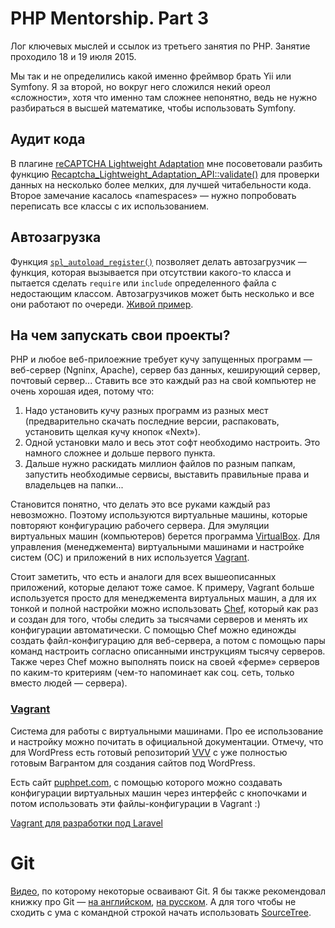 # PHP Mentorship. Part 3
Лог ключевых мыслей и ссылок из третьего занятия по PHP. Занятие проходило 18 и 19 июля 2015.

Мы так и не определились какой именно фреймвор брать Yii или Symfony. Я за второй, но вокруг него сложился некий ореол «сложности», хотя что именно там сложнее непонятно, ведь не нужно разбираться в высшей математике, чтобы использовать Symfony.

## Аудит кода
В плагине [reCAPTCHA Lightweight Adaptation](https://github.com/korobochkin/reCAPTCHA-Lightweight-Adaptation) мне посоветовали разбить функцию [Recaptcha_Lightweight_Adaptation_API::validate()](https://github.com/korobochkin/reCAPTCHA-Lightweight-Adaptation/blob/v1.0.0/plugin/inc/class-api.php#L82) для проверки данных на несколько более мелких, для лучшей читабельности кода. Второе замечание касалось «namespaces» — нужно попробовать переписать все классы с их использованием.

## Автозагрузка
Функция [`spl_autoload_register()`](http://php.net/manual/ru/function.spl-autoload-register.php) позволяет делать автозагрузчик — функция, которая вызывается при отсутствии какого-то класса и пытается сделать `require` или `include` определенного файла с недостающим классом. Автозагрузчиков может быть несколько и все они работают по очереди. [Живой пример](https://github.com/jbrinley/wp-forms/blob/0.4/classes/WP_Form_Plugin.php#L45).

## На чем запускать свои проекты?
PHP и любое веб-прилоежние требует кучу запущенных программ — веб-сервер (Ngninx, Apache), сервер баз данных, кеширующий сервер, почтовый сервер... Ставить все это каждый раз на свой компьютер не очень хорошая идея, потому что:

  1. Надо установить кучу разных программ из разных мест (предварительно скачать последние версии, распаковать, установить щелкая кучу кнопок «Next»).
  2. Одной установки мало и весь этот софт необходимо настроить. Это намного сложнее и дольше первого пункта.
  3. Дальше нужно раскидать миллион файлов по разным папкам, запустить необходимые сервисы, выставить правильные права и владельцев на папки...

Становится понятно, что делать это все руками каждый раз невозможно. Поэтому используются виртуальные машины, которые повторяют конфигурацию рабочего сервера. Для эмуляции виртуальных машин (компьютеров) берется программа [VirtualBox](https://www.virtualbox.org). Для управления (менеджемента) виртуальными машинами и настройке систем (ОС) и приложений в них используется [Vagrant](https://www.vagrantup.com).

Стоит заметить, что есть и аналоги для всех вышеописанных приложений, которые делают тоже самое. К примеру, Vagrant больше используется просто для менеджемента виртуальных машин, а для их тонкой и полной настройки можно использовать [Chef](https://www.chef.io/chef/), который как раз и создан для того, чтобы следить за тысячами серверов и менять их конфигурации автоматически. С помощью Chef можно единожды создать файл-конфигурацию для веб-сервера, а потом с помощью пары команд настроить согласно описанными инструкциям тысячу серверов. Также через Chef можно выполнять поиск на своей «ферме» серверов по каким-то критериям (чем-то напоминает как соц. сеть, только вместо людей — сервера).

### [Vagrant](https://www.vagrantup.com)
Система для работы с виртуальными машинами. Про ее использование и настройку можно почитать в официальной документации. Отмечу, что для WordPress есть готовый репозиторий [VVV](https://github.com/Varying-Vagrant-Vagrants/VVV) с уже полностью готовым Вагрантом для создания сайтов под WordPress.

Есть сайт [puphpet.com](https://puphpet.com), с помощью которого можно создавать конфигурации виртуальных машин через интерфейс с кнопочками и потом использовать эти файлы-конфигурации в Vagrant :)

[Vagrant для разработки под Laravel](http://laravel.su/docs/5.0/homestead)

# Git
[Видео](http://laravel.su/docs/5.0/homestead), по которому некоторые осваивают Git. Я бы также рекомендовал книжку про Git — [на английском](https://git-scm.com/book/en/v2), [на русском](https://git-scm.com/book/ru/v2). А для того чтобы не сходить с ума с командной строкой начать использовать [SourceTree](https://www.sourcetreeapp.com).
